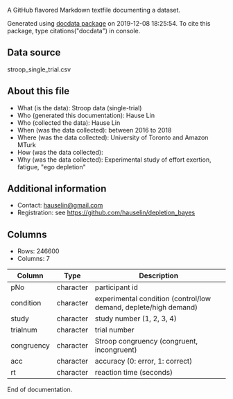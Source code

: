 A GitHub flavored Markdown textfile documenting a dataset.

Generated using [docdata package](https://hauselin.github.io/docdata/) on 2019-12-08 18:25:54.
To cite this package, type citations("docdata") in console.

## Data source

stroop_single_trial.csv

## About this file

* What (is the data): Stroop data (single-trial)
* Who (generated this documentation): Hause Lin
* Who (collected the data): Hause Lin
* When (was the data collected): between 2016 to 2018
* Where (was the data collected): University of Toronto and Amazon MTurk
* How (was the data collected): 
* Why (was the data collected): Experimental study of effort exertion, fatigue, "ego depletion"

## Additional information

* Contact: hauselin@gmail.com
* Registration: see https://github.com/hauselin/depletion_bayes

## Columns

* Rows: 246600
* Columns: 7

| Column      | Type       | Description                                                       |
| ----------- | ---------- | ----------------------------------------------------------------- |
| pNo         | character  | participant id                                                    |
| condition   | character  | experimental condition (control/low demand, deplete/high demand)  |
| study       | character  | study number (1, 2, 3, 4)                                         |
| trialnum    | character  | trial number                                                      |
| congruency  | character  | Stroop congruency (congruent, incongruent)                        |
| acc         | character  | accuracy (0: error, 1: correct)                                   |
| rt          | character  | reaction time (seconds)                                           |

End of documentation.

